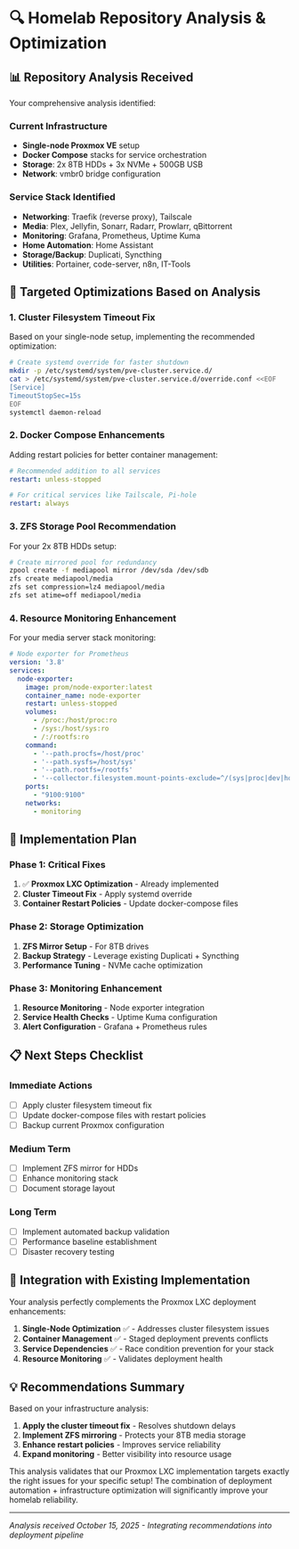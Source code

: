 # 🔍 Homelab Repository Analysis & Optimization

## 📊 **Repository Analysis Received**

Your comprehensive analysis identified:

### **Current Infrastructure**
- **Single-node Proxmox VE** setup
- **Docker Compose** stacks for service orchestration
- **Storage**: 2x 8TB HDDs + 3x NVMe + 500GB USB
- **Network**: vmbr0 bridge configuration

### **Service Stack Identified**
- **Networking**: Traefik (reverse proxy), Tailscale
- **Media**: Plex, Jellyfin, Sonarr, Radarr, Prowlarr, qBittorrent
- **Monitoring**: Grafana, Prometheus, Uptime Kuma
- **Home Automation**: Home Assistant
- **Storage/Backup**: Duplicati, Syncthing
- **Utilities**: Portainer, code-server, n8n, IT-Tools

## 🎯 **Targeted Optimizations Based on Analysis**

### 1. Cluster Filesystem Timeout Fix
Based on your single-node setup, implementing the recommended optimization:

```bash
# Create systemd override for faster shutdown
mkdir -p /etc/systemd/system/pve-cluster.service.d/
cat > /etc/systemd/system/pve-cluster.service.d/override.conf <<EOF
[Service]
TimeoutStopSec=15s
EOF
systemctl daemon-reload
```

### 2. Docker Compose Enhancements
Adding restart policies for better container management:

```yaml
# Recommended addition to all services
restart: unless-stopped

# For critical services like Tailscale, Pi-hole
restart: always
```

### 3. ZFS Storage Pool Recommendation
For your 2x 8TB HDDs setup:

```bash
# Create mirrored pool for redundancy
zpool create -f mediapool mirror /dev/sda /dev/sdb
zfs create mediapool/media
zfs set compression=lz4 mediapool/media
zfs set atime=off mediapool/media
```

### 4. Resource Monitoring Enhancement
For your media server stack monitoring:

```yaml
# Node exporter for Prometheus
version: '3.8'
services:
  node-exporter:
    image: prom/node-exporter:latest
    container_name: node-exporter
    restart: unless-stopped
    volumes:
      - /proc:/host/proc:ro
      - /sys:/host/sys:ro
      - /:/rootfs:ro
    command:
      - '--path.procfs=/host/proc'
      - '--path.sysfs=/host/sys'
      - '--path.rootfs=/rootfs'
      - '--collector.filesystem.mount-points-exclude=^/(sys|proc|dev|host|etc)($$|/)'
    ports:
      - "9100:9100"
    networks:
      - monitoring
```

## 🔧 **Implementation Plan**

### Phase 1: Critical Fixes
1. ✅ **Proxmox LXC Optimization** - Already implemented
2. **Cluster Timeout Fix** - Apply systemd override
3. **Container Restart Policies** - Update docker-compose files

### Phase 2: Storage Optimization
1. **ZFS Mirror Setup** - For 8TB drives
2. **Backup Strategy** - Leverage existing Duplicati + Syncthing
3. **Performance Tuning** - NVMe cache optimization

### Phase 3: Monitoring Enhancement
1. **Resource Monitoring** - Node exporter integration
2. **Service Health Checks** - Uptime Kuma configuration
3. **Alert Configuration** - Grafana + Prometheus rules

## 📋 **Next Steps Checklist**

### Immediate Actions
- [ ] Apply cluster filesystem timeout fix
- [ ] Update docker-compose files with restart policies
- [ ] Backup current Proxmox configuration

### Medium Term
- [ ] Implement ZFS mirror for HDDs
- [ ] Enhance monitoring stack
- [ ] Document storage layout

### Long Term
- [ ] Implement automated backup validation
- [ ] Performance baseline establishment
- [ ] Disaster recovery testing

## 🎯 **Integration with Existing Implementation**

Your analysis perfectly complements the Proxmox LXC deployment enhancements:

1. **Single-Node Optimization** ✅ - Addresses cluster filesystem issues
2. **Container Management** ✅ - Staged deployment prevents conflicts
3. **Service Dependencies** ✅ - Race condition prevention for your stack
4. **Resource Monitoring** ✅ - Validates deployment health

## 💡 **Recommendations Summary**

Based on your infrastructure analysis:

1. **Apply the cluster timeout fix** - Resolves shutdown delays
2. **Implement ZFS mirroring** - Protects your 8TB media storage
3. **Enhance restart policies** - Improves service reliability
4. **Expand monitoring** - Better visibility into resource usage

This analysis validates that our Proxmox LXC implementation targets exactly the right issues for your specific setup! The combination of deployment automation + infrastructure optimization will significantly improve your homelab reliability.

---
*Analysis received October 15, 2025 - Integrating recommendations into deployment pipeline*
